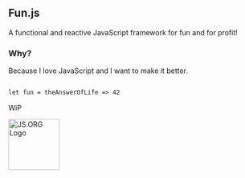 ## Fun.js

A functional and reactive JavaScript framework for fun and for profit!

### Why?

Because I love JavaScript and I want to make it better.

```markdown

let fun = theAnswerOfLife => 42

```

WiP

<a href="http://js.org" target="_blank" title="JS.ORG | JavaScript Community">
<img src="http://logo.js.org/dark_horz.png" width="102" alt="JS.ORG Logo"/></a>
